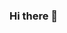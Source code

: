 ### Hi there 👋

<!--
**SohamMane19/SohamMane19** is a ✨ _special_ ✨ repository because its `README.md` (this file) appears on your GitHub profile.

Here are some ideas to get you started:
[![An image of @sohammane19's Holopin badges, which is a link to view their full Holopin profile](https://holopin.me/sohammane19)](https://holopin.io/@sohammane19)
- 🔭 I’m currently working on ...
- 🌱 I’m currently learning ...
- 👯 I’m looking to collaborate on ...
- 🤔 I’m looking for help with ...
- 💬 Ask me about ...
- 📫 How to reach me: ...
- 😄 Pronouns: ...
- ⚡ Fun fact: ...
-->
